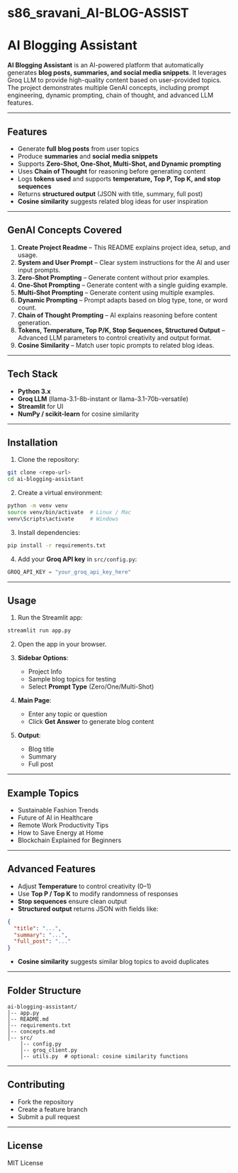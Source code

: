 # s86_sravani_AI-BLOG-ASSIST

# **AI Blogging Assistant**

**AI Blogging Assistant** is an AI-powered platform that automatically generates **blog posts, summaries, and social media snippets**. It leverages Groq LLM to provide high-quality content based on user-provided topics. The project demonstrates multiple GenAI concepts, including prompt engineering, dynamic prompting, chain of thought, and advanced LLM features.

---

## **Features**

* Generate **full blog posts** from user topics
* Produce **summaries** and **social media snippets**
* Supports **Zero-Shot, One-Shot, Multi-Shot, and Dynamic prompting**
* Uses **Chain of Thought** for reasoning before generating content
* Logs **tokens used** and supports **temperature, Top P, Top K, and stop sequences**
* Returns **structured output** (JSON with title, summary, full post)
* **Cosine similarity** suggests related blog ideas for user inspiration

---

## **GenAI Concepts Covered**

1. **Create Project Readme** – This README explains project idea, setup, and usage.
2. **System and User Prompt** – Clear system instructions for the AI and user input prompts.
3. **Zero-Shot Prompting** – Generate content without prior examples.
4. **One-Shot Prompting** – Generate content with a single guiding example.
5. **Multi-Shot Prompting** – Generate content using multiple examples.
6. **Dynamic Prompting** – Prompt adapts based on blog type, tone, or word count.
7. **Chain of Thought Prompting** – AI explains reasoning before content generation.
8. **Tokens, Temperature, Top P/K, Stop Sequences, Structured Output** – Advanced LLM parameters to control creativity and output format.
9. **Cosine Similarity** – Match user topic prompts to related blog ideas.

---

## **Tech Stack**

* **Python 3.x**
* **Groq LLM** (llama-3.1-8b-instant or llama-3.1-70b-versatile)
* **Streamlit** for UI
* **NumPy / scikit-learn** for cosine similarity

---

## **Installation**

1. Clone the repository:

```bash
git clone <repo-url>
cd ai-blogging-assistant
```

2. Create a virtual environment:

```bash
python -m venv venv
source venv/bin/activate  # Linux / Mac
venv\Scripts\activate     # Windows
```

3. Install dependencies:

```bash
pip install -r requirements.txt
```

4. Add your **Groq API key** in `src/config.py`:

```python
GROQ_API_KEY = "your_groq_api_key_here"
```

---

## **Usage**

1. Run the Streamlit app:

```bash
streamlit run app.py
```

2. Open the app in your browser.

3. **Sidebar Options**:

   * Project Info
   * Sample blog topics for testing
   * Select **Prompt Type** (Zero/One/Multi-Shot)

4. **Main Page**:

   * Enter any topic or question
   * Click **Get Answer** to generate blog content

5. **Output**:

   * Blog title
   * Summary
   * Full post

---

## **Example Topics**

* Sustainable Fashion Trends
* Future of AI in Healthcare
* Remote Work Productivity Tips
* How to Save Energy at Home
* Blockchain Explained for Beginners

---

## **Advanced Features**

* Adjust **Temperature** to control creativity (0–1)
* Use **Top P / Top K** to modify randomness of responses
* **Stop sequences** ensure clean output
* **Structured output** returns JSON with fields like:

```json
{
  "title": "...",
  "summary": "...",
  "full_post": "..."
}
```

* **Cosine similarity** suggests similar blog topics to avoid duplicates

---

## **Folder Structure**

```
ai-blogging-assistant/
│-- app.py
│-- README.md
│-- requirements.txt
│-- concepts.md
│-- src/
    │-- config.py
    │-- groq_client.py
    │-- utils.py  # optional: cosine similarity functions
```

---

## **Contributing**

* Fork the repository
* Create a feature branch
* Submit a pull request

---

## **License**

MIT License